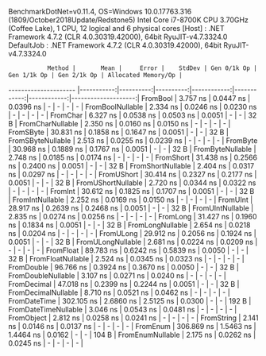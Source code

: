 
BenchmarkDotNet=v0.11.4, OS=Windows 10.0.17763.316 (1809/October2018Update/Redstone5)
Intel Core i7-8700K CPU 3.70GHz (Coffee Lake), 1 CPU, 12 logical and 6 physical cores
  [Host]     : .NET Framework 4.7.2 (CLR 4.0.30319.42000), 64bit RyuJIT-v4.7.3324.0
  DefaultJob : .NET Framework 4.7.2 (CLR 4.0.30319.42000), 64bit RyuJIT-v4.7.3324.0


               Method |       Mean |     Error |    StdDev | Gen 0/1k Op | Gen 1/1k Op | Gen 2/1k Op | Allocated Memory/Op |
--------------------- |-----------:|----------:|----------:|------------:|------------:|------------:|--------------------:|
             FromBool |   3.757 ns | 0.0447 ns | 0.0396 ns |           - |           - |           - |                   - |
     FromBoolNullable |   2.334 ns | 0.0246 ns | 0.0230 ns |           - |           - |           - |                   - |
             FromChar |   6.327 ns | 0.0538 ns | 0.0503 ns |      0.0051 |           - |           - |                32 B |
     FromCharNullable |   2.350 ns | 0.0160 ns | 0.0150 ns |           - |           - |           - |                   - |
            FromSByte |  30.831 ns | 0.1858 ns | 0.1647 ns |      0.0051 |           - |           - |                32 B |
    FromSByteNullable |   2.513 ns | 0.0255 ns | 0.0239 ns |           - |           - |           - |                   - |
             FromByte |  30.968 ns | 0.1889 ns | 0.1767 ns |      0.0051 |           - |           - |                32 B |
     FromByteNullable |   2.748 ns | 0.0185 ns | 0.0174 ns |           - |           - |           - |                   - |
            FromShort |  31.438 ns | 0.2566 ns | 0.2400 ns |      0.0051 |           - |           - |                32 B |
    FromShortNullable |   2.404 ns | 0.0317 ns | 0.0297 ns |           - |           - |           - |                   - |
           FromUShort |  30.414 ns | 0.2327 ns | 0.2177 ns |      0.0051 |           - |           - |                32 B |
   FromUShortNullable |   2.720 ns | 0.0344 ns | 0.0322 ns |           - |           - |           - |                   - |
              FromInt |  30.612 ns | 0.1825 ns | 0.1707 ns |      0.0051 |           - |           - |                32 B |
      FromIntNullable |   2.252 ns | 0.0169 ns | 0.0150 ns |           - |           - |           - |                   - |
             FromUInt |  28.917 ns | 0.2639 ns | 0.2468 ns |      0.0051 |           - |           - |                32 B |
     FromUIntNullable |   2.835 ns | 0.0274 ns | 0.0256 ns |           - |           - |           - |                   - |
             FromLong |  31.427 ns | 0.1960 ns | 0.1834 ns |      0.0051 |           - |           - |                32 B |
     FromLongNullable |   2.654 ns | 0.0218 ns | 0.0204 ns |           - |           - |           - |                   - |
            FromULong |  29.912 ns | 0.2056 ns | 0.1924 ns |      0.0051 |           - |           - |                32 B |
    FromULongNullable |   2.681 ns | 0.0224 ns | 0.0209 ns |           - |           - |           - |                   - |
            FromFloat |  89.783 ns | 0.6242 ns | 0.5839 ns |      0.0050 |           - |           - |                32 B |
    FromFloatNullable |   2.524 ns | 0.0345 ns | 0.0323 ns |           - |           - |           - |                   - |
           FromDouble |  96.766 ns | 0.3924 ns | 0.3670 ns |      0.0050 |           - |           - |                32 B |
   FromDoubleNullable |   3.107 ns | 0.0271 ns | 0.0240 ns |           - |           - |           - |                   - |
          FromDecimal |  47.018 ns | 0.2399 ns | 0.2244 ns |      0.0051 |           - |           - |                32 B |
  FromDecimalNullable |   8.710 ns | 0.0521 ns | 0.0462 ns |           - |           - |           - |                   - |
         FromDateTime | 302.105 ns | 2.6860 ns | 2.5125 ns |      0.0300 |           - |           - |               192 B |
 FromDateTimeNullable |   3.046 ns | 0.0543 ns | 0.0481 ns |           - |           - |           - |                   - |
           FromObject |   2.812 ns | 0.0258 ns | 0.0241 ns |           - |           - |           - |                   - |
           FromString |   2.141 ns | 0.0146 ns | 0.0137 ns |           - |           - |           - |                   - |
             FromEnum | 306.869 ns | 1.5463 ns | 1.4464 ns |      0.0162 |           - |           - |               104 B |
     FromEnumNullable |   2.175 ns | 0.0262 ns | 0.0245 ns |           - |           - |           - |                   - |

